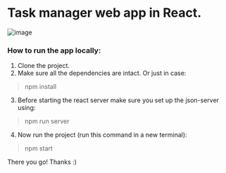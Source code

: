 # Task manager web app in React.

![image](https://user-images.githubusercontent.com/56578305/123521558-07131000-d6d5-11eb-89f0-3c939f371b98.png)

### How to run the app locally:

1. Clone the project.
2. Make sure all the dependencies are intact. Or just in case:
  > npm install 
3. Before starting the react server make sure you set up the json-server using:
  > npm run server
4. Now run the project (run this command in a new terminal):
  > npm start 

There you go!
Thanks :)
